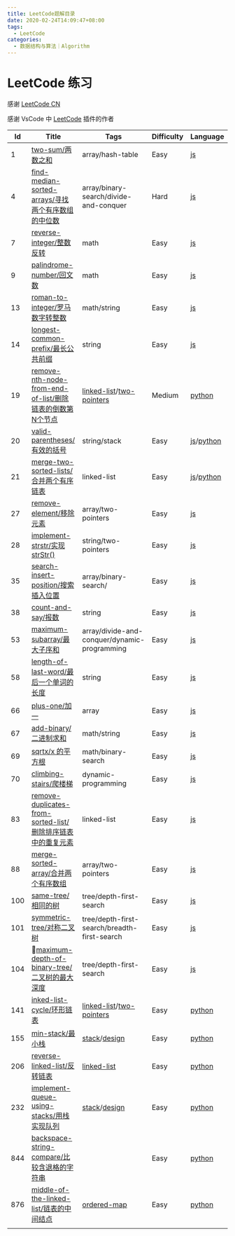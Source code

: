 ```yaml
---
title: LeetCode题解目录
date: 2020-02-24T14:09:47+08:00
tags:
  - LeetCode
categories: 
  - 数据结构与算法｜Algorithm
---
```



# LeetCode 练习

感谢 [LeetCode CN](https://leetcode-cn.com/)

感谢 VsCode 中 [LeetCode](https://marketplace.visualstudio.com/items?itemName=shengchen.vscode-leetcode) 插件的作者



| Id   | Title                                                        | Tags                                                         | Difficulty | Language                                                     |
| ---- | ------------------------------------------------------------ | ------------------------------------------------------------ | ---------- | ------------------------------------------------------------ |
| 1    | [two-sum/两数之和](https://leetcode-cn.com/problems/two-sum/description/) | array/hash-table                                             | Easy       | [js](https://github.com/zhyat/leetcode/tree/master/src/javaScript/1.two-sum/) |
| 4    | [find-median-sorted-arrays/寻找两个有序数组的中位数](https://leetcode-cn.com/problems/median-of-two-sorted-arrays/description/) | array/binary-search/divide-and-conquer                       | Hard       | [js](https://github.com/zhyat/leetcode/tree/master/src/javaScript/4.findMedianSortedArrays/) |
| 7    | [reverse-integer/整数反转](https://leetcode-cn.com/problems/reverse-integer/description/) | math                                                         | Easy       | [js](https://github.com/zhyat/leetcode/tree/master/src/javaScript/7.reverse-integer/) |
| 9    | [palindrome-number/回文数](https://leetcode-cn.com/problems/palindrome-number/description//) | math                                                         | Easy       | [js](https://github.com/zhyat/leetcode/tree/master/src/javaScript/9.palindrome-number/) |
| 13   | [roman-to-integer/罗马数字转整数](https://leetcode-cn.com/problems/roman-to-integer/description/) | math/string                                                  | Easy       | [js](https://github.com/zhyat/leetcode/tree/master/src/javaScript/13.roman-to-integer/) |
| 14   | [longest-common-prefix/最长公共前缀](https://leetcode-cn.com/problems/longest-common-prefix/description/) | string                                                       | Easy       | [js](https://github.com/zhyat/leetcode/tree/master/src/javaScript/14.longest-common-prefix/) |
| 19   | [remove-nth-node-from-end-of-list/删除链表的倒数第N个节点](https://leetcode-cn.com/problems/remove-nth-node-from-end-of-list/description/) | [linked-list](https://leetcode.com/tag/linked-list)/[two-pointers](https://leetcode.com/tag/two-pointers) | Medium     | [python](https://github.com/zhyat/leetcode/tree/master/src/python/19.remove-nth-node-from-end-of-list) |
| 20   | [valid-parentheses/有效的括号](https://leetcode-cn.com/problems/valid-parentheses/description/) | string/stack                                                 | Easy       | [js](https://github.com/zhyat/leetcode/tree/master/src/javaScript/20.valid-parentheses/)/[python](https://github.com/zhyat/leetcode/tree/master/src/python/20.valid-parentheses/) |
| 21   | [merge-two-sorted-lists/合并两个有序链表](https://leetcode-cn.com/problems/merge-two-sorted-lists/description/) | linked-list                                                  | Easy       | [js](https://github.com/zhyat/leetcode/tree/master/src/javaScript/21.merge-two-sorted-lists/)/[python](https://github.com/zhyat/leetcode/tree/master/src/python/21.merge-two-sorted-lists/) |
| 27   | [remove-element/移除元素](https://leetcode-cn.com/problems/remove-element/description/) | array/two-pointers                                           | Easy       | [js](https://github.com/zhyat/leetcode/tree/master/src/javaScript/27.remove-element/) |
| 28   | [implement-strstr/实现strStr()](https://leetcode-cn.com/problems/implement-strstr/description/) | string/two-pointers                                          | Easy       | [js](https://github.com/zhyat/leetcode/tree/master/src/javaScript/28.implement-strstr/) |
| 35   | [search-insert-position/搜索插入位置](https://leetcode-cn.com/problems/search-insert-position/description/) | array/binary-search/                                         | Easy       | [js](https://github.com/zhyat/leetcode/tree/master/src/javaScript//35.search-insert-position/) |
| 38   | [count-and-say/报数](https://leetcode-cn.com/problems/count-and-say/description/) | string                                                       | Easy       | [js](https://github.com/zhyat/leetcode/tree/master/src/javaScript/38.count-and-say/) |
| 53   | [maximum-subarray/最大子序和](./53.maximum-subarray/)        | array/divide-and-conquer/dynamic-programming                 | Easy       | [js](https://github.com/zhyat/leetcode/tree/master/src/javaScript/53.maximum-subarray/) |
| 58   | [length-of-last-word/最后一个单词的长度](https://leetcode-cn.com/problems/length-of-last-word/description/) | string                                                       | Easy       | [js](https://github.com/zhyat/leetcode/tree/master/src/javaScript/58.length-of-last-word/) |
| 66   | [plus-one/加一](https://leetcode-cn.com/problems/plus-one/description/) | array                                                        | Easy       | [js](https://github.com/zhyat/leetcode/tree/master/src/javaScript/66.plus-one/) |
| 67   | [add-binary/二进制求和](https://leetcode-cn.com/problems/add-binary/description/) | math/string                                                  | Easy       | [js](https://github.com/zhyat/leetcode/tree/master/src/javaScript/67.add-binary/) |
| 69   | [sqrtx/x 的平方根](https://leetcode-cn.com/problems/sqrtx/description/) | math/binary-search                                           | Easy       | [js](https://github.com/zhyat/leetcode/tree/master/src/javaScript/69.sqrtx/) |
| 70   | [climbing-stairs/爬楼梯](https://leetcode-cn.com/problems/climbing-stairs/description/) | dynamic-programming                                          | Easy       | [js](https://github.com/zhyat/leetcode/tree/master/src/javaScript/70.climbing-stairs/) |
| 83   | [remove-duplicates-from-sorted-list/删除排序链表中的重复元素](https://leetcode-cn.com/problems/remove-duplicates-from-sorted-list/description/) | linked-list                                                  | Easy       | [js](https://github.com/zhyat/leetcode/tree/master/src/javaScript/83.remove-duplicates-from-sorted-list/) |
| 88   | [merge-sorted-array/合并两个有序数组](https://leetcode-cn.com/problems/merge-sorted-array/description/) | array/two-pointers                                           | Easy       | [js](https://github.com/zhyat/leetcode/tree/master/src/javaScript/88.merge-sorted-array) |
| 100  | [same-tree/相同的树](https://leetcode-cn.com/problems/same-tree/description/) | tree/depth-first-search                                      | Easy       | [js](https://github.com/zhyat/leetcode/tree/master/src/javaScript/100.same-tree) |
| 101  | [symmetric-tree/对称二叉树](https://leetcode-cn.com/problems/symmetric-tree/description/) | tree/depth-first-search/breadth-first-search                 | Easy       | [js](https://github.com/zhyat/leetcode/tree/master/src/javaScript/101.symmetric-tree) |
| 104  | [maximum-depth-of-binary-tree/二叉树的最大深度](https://leetcode-cn.com/problems/maximum-depth-of-binary-tree/description/) | tree/depth-first-search                                      | Easy       | [js](https://github.com/zhyat/leetcode/tree/master/src/javaScript/104.maximum-depth-of-binary-tree) |
| 141  | [inked-list-cycle/环形链表](https://leetcode-cn.com/problems/linked-list-cycle/description/) | [linked-list](https://leetcode.com/tag/linked-list)/[two-pointers](https://leetcode.com/tag/two-pointers) | Easy       | [python](https://github.com/zhyat/leetcode/tree/master/src/python/141.linked-list-cycle) |
| 155  | [min-stack/最小栈](https://leetcode-cn.com/problems/min-stack/description/) | [stack](https://leetcode.com/tag/stack)/[design](https://leetcode.com/tag/design) | Easy       | [python](https://github.com/zhyat/leetcode/tree/master/src/python/155.min-stack) |
| 206  | [reverse-linked-list/反转链表](https://leetcode-cn.com/problems/reverse-linked-list/description/) | [linked-list](https://leetcode.com/tag/linked-list)          | Easy       | [python](https://github.com/zhyat/leetcode/tree/master/src/python/206.reverse-linked-list) |
| 232  | [implement-queue-using-stacks/用栈实现队列](https://leetcode-cn.com/problems/implement-queue-using-stacks/description/) | [stack](https://leetcode.com/tag/stack)/[design](https://leetcode.com/tag/design) | Easy       | [python](https://github.com/zhyat/leetcode/tree/master/src/python/232.mplement-queue-using-stacks) |
| 844  | [backspace-string-compare/比较含退格的字符串](https://leetcode-cn.com/problems/backspace-string-compare/description/) |                                                              | Easy       | [python](https://github.com/zhyat/leetcode/tree/master/src/python/844.backspace-string-compare) |
| 876  | [middle-of-the-linked-list/链表的中间结点](https://leetcode-cn.com/problems/middle-of-the-linked-list/description/) | [ordered-map](https://leetcode.com/tag/ordered-map)          | Easy       | [python](https://github.com/zhyat/leetcode/tree/master/src/python/876.middle-of-the-linked-list) |
|      |                                                              |                                                              |            |                                                              |

